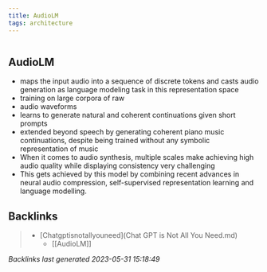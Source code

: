 ```yaml
---
title: AudioLM
tags: architecture 
---
```

```toc
```
## AudioLM
- maps the input audio into a sequence of discrete tokens and casts audio generation as language modeling task in this representation space
- training on large corpora of raw
- audio waveforms
- learns to generate natural and coherent continuations given short prompts
- extended beyond speech by generating coherent piano music continuations, despite being trained without any symbolic representation of music
- When it comes to audio synthesis, multiple scales make achieving high audio quality while displaying consistency very challenging
- This gets achieved by this model by combining recent advances in neural audio compression, self-supervised representation learning and language modelling.

## Backlinks

> - [Chatgptisnotallyouneed](Chat GPT is Not All You Need.md)
>   - [[AudioLM]]

_Backlinks last generated 2023-05-31 15:18:49_
